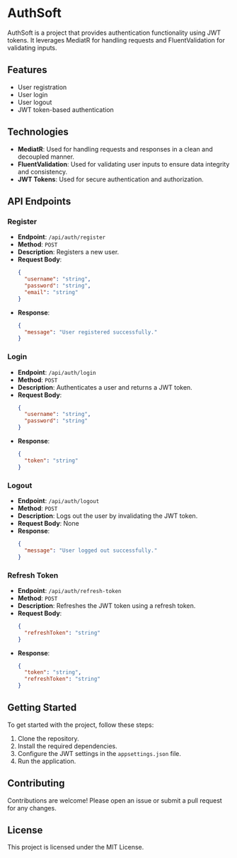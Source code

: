 # AuthSoft

AuthSoft is a project that provides authentication functionality using JWT tokens. It leverages MediatR for handling requests and FluentValidation for validating inputs.

## Features

- User registration
- User login
- User logout
- JWT token-based authentication

## Technologies

- **MediatR**: Used for handling requests and responses in a clean and decoupled manner.
- **FluentValidation**: Used for validating user inputs to ensure data integrity and consistency.
- **JWT Tokens**: Used for secure authentication and authorization.

## API Endpoints

### Register

- **Endpoint**: `/api/auth/register`
- **Method**: `POST`
- **Description**: Registers a new user.
- **Request Body**:
  ```json
  {
    "username": "string",
    "password": "string",
    "email": "string"
  }
  ```
- **Response**:
  ```json
  {
    "message": "User registered successfully."
  }
  ```

### Login

- **Endpoint**: `/api/auth/login`
- **Method**: `POST`
- **Description**: Authenticates a user and returns a JWT token.
- **Request Body**:
  ```json
  {
    "username": "string",
    "password": "string"
  }
  ```
- **Response**:
  ```json
  {
    "token": "string"
  }
  ```

### Logout

- **Endpoint**: `/api/auth/logout`
- **Method**: `POST`
- **Description**: Logs out the user by invalidating the JWT token.
- **Request Body**: None
- **Response**:
  ```json
  {
    "message": "User logged out successfully."
  }
  ```

### Refresh Token

- **Endpoint**: `/api/auth/refresh-token`
- **Method**: `POST`
- **Description**: Refreshes the JWT token using a refresh token.
- **Request Body**:
  ```json
  {
    "refreshToken": "string"
  }
  ```
- **Response**:
  ```json
  {
    "token": "string",
    "refreshToken": "string"
  }
  ```

## Getting Started

To get started with the project, follow these steps:

1. Clone the repository.
2. Install the required dependencies.
3. Configure the JWT settings in the `appsettings.json` file.
4. Run the application.

## Contributing

Contributions are welcome! Please open an issue or submit a pull request for any changes.

## License

This project is licensed under the MIT License.
